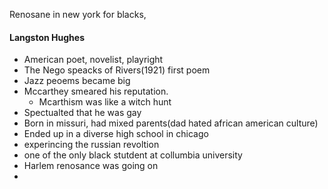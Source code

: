 Renosane in new york for blacks, 
#### Langston Hughes
 - American poet, novelist, playright
 - The Nego speacks of Rivers(1921) first poem
 - Jazz peoems became big
 - Mccarthey smeared his reputation. 
	 - Mcarthism was like a witch hunt
 - Spectualted that he was gay
 - Born in missuri, had mixed parents(dad hated african american culture)
 - Ended up in a diverse high school in chicago
 - experincing the russian revoltion
 - one of the only black stutdent at collumbia university
 - Harlem renosance was going on
 - 
<!--stackedit_data:
eyJoaXN0b3J5IjpbLTc2NTM3NjEzNiwyMDg1NzExMTYyXX0=
-->